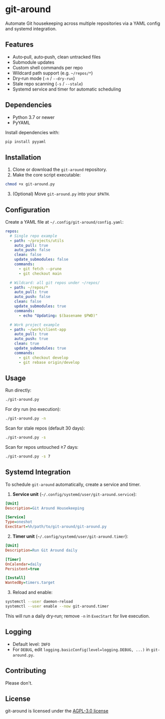 # git-around

Automate Git housekeeping across multiple repositories via a YAML config and systemd integration.

## Features

* Auto‑pull, auto‑push, clean untracked files
* Submodule updates
* Custom shell commands per repo
* Wildcard path support (e.g. `~/repos/*`)
* Dry‑run mode (`-n` / `--dry-run`)
* Stale repo scanning (`-s` / `--stale`)
* Systemd service and timer for automatic scheduling

## Dependencies

* Python 3.7 or newer
* PyYAML

Install dependencies with:

```bash
pip install pyyaml
```

## Installation

1. Clone or download the `git-around` repository.
2. Make the core script executable:

```bash
chmod +x git-around.py
```

3. (Optional) Move `git-around.py` into your `$PATH`.

## Configuration

Create a YAML file at `~/.config/git-around/config.yaml`:

```yaml
repos:
  # Single repo example
  - path: ~/projects/utils
    auto_pull: true
    auto_push: false
    clean: false
    update_submodules: false
    commands:
      - git fetch --prune
      - git checkout main

  # Wildcard: all git repos under ~/repos/
  - path: ~/repos/*
    auto_pull: true
    auto_push: false
    clean: false
    update_submodules: true
    commands:
      - echo "Updating: $(basename $PWD)"

  # Work project example
  - path: ~/work/client-app
    auto_pull: true
    auto_push: true
    clean: true
    update_submodules: true
    commands:
      - git checkout develop
      - git rebase origin/develop
```

## Usage

Run directly:

```bash
./git-around.py
```

For dry run (no execution):

```bash
./git-around.py -n
```

Scan for stale repos (default 30 days):

```bash
./git-around.py -s
```

Scan for repos untouched ≥7 days:

```bash
./git-around.py -s 7
```

## Systemd Integration

To schedule `git-around` automatically, create a service and timer.

1. **Service unit** (`~/.config/systemd/user/git-around.service`):

```ini
[Unit]
Description=Git Around Housekeeping

[Service]
Type=oneshot
ExecStart=%h/path/to/git-around/git-around.py
```

2. **Timer unit** (`~/.config/systemd/user/git-around.timer`):

```ini
[Unit]
Description=Run Git Around daily

[Timer]
OnCalendar=daily
Persistent=true

[Install]
WantedBy=timers.target
```

3. Reload and enable:

```bash
systemctl --user daemon-reload
systemctl --user enable --now git-around.timer
```

This will run a daily dry‑run; remove `-n` in `ExecStart` for live execution.

## Logging

* Default level: `INFO`
* For `DEBUG`, edit `logging.basicConfig(level=logging.DEBUG, ...)` in `git-around.py`.

## Contributing

Please don't.

## License

git-around is licensed under the [AGPL-3.0 license](LICENSE.txt)
